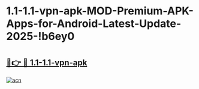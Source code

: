 # 1.1-1.1-vpn-apk-MOD-Premium-APK-Apps-for-Android-Latest-Update-2025-!b6ey0

# <h2><a href="https://s53lgm.esa.edu.pl?title=1.1-1.1-vpn-apk&ref=b6ey0">🔗👉 🔴 1.1-1.1-vpn-apk</a></h2>

[![acn](https://github.com/user-attachments/assets/0f9c940e-d8b0-45ae-aac7-cd30a18b3e1c)](https://s53lgm.esa.edu.pl?title=1.1-1.1-vpn-apk&ref=b6ey0)

